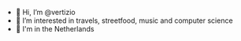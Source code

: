- 👋 Hi, I’m @vertizio
- 👀 I’m interested in travels, streetfood, music and computer science
- 🌱 I'm in the Netherlands


<!---
vertizio/vertizio is a ✨ special ✨ repository because its `README.md` (this file) appears on your GitHub profile.
You can click the Preview link to take a look at your changes.
--->
